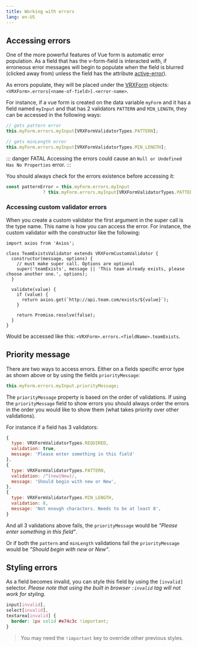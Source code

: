 ```yaml
---
title: Working with errors
lang: en-US
---
```


## Accessing errors

One of the more powerful features of Vue form is automatic error population. As a field that has the v-form-field is interacted with, if erroneous error messages will begin to populate when the field is blurred (clicked away from) unless the field has the attribute [active-error](fields.html#active-error)).

As errors populate, they will be placed under the [VRXForm](/api/#vueform) objects: `<VRXForm>.errors[<name-of-field>].<error-name>`.

For instance, if a vue form is created on the data variable `myForm` and it has a field named `myInput` and that has 2 validators `PATTERN` and `MIN_LENGTH`, they can be accessed in the following ways:

```js
// gets pattern error
this.myForm.errors.myInput[VRXFormValidatorTypes.PATTERN];

// gets minLength error
this.myForm.errors.myInput[VRXFormValidatorTypes.MIN_LENGTH];
```

::: danger FATAL
Accessing the errors could cause an `Null or Undefined Has No Properties` error.
:::

You should always check for the errors existence before accessing it:

```js
const patternError = this.myForm.errors.myInput 
              ? this.myForm.errors.myInput[VRXFormValidatorTypes.PATTERN] : null;
```


### Accessing custom validator errors

When you create a custom validator the first argument in the super call is the type name. This name is how you can access the error. For instance, the custom validator with the constructor like the following:

```js{6}
import axios from 'Axios';

class TeamExistsValidator extends VRXFormCustomValidator {
  constructor(message, options) {
    // must make super call. Options are optional
    super('teamExists', message || 'This team already exists, please choose another one.', options);
  }

  validate(value) {
    if (value) {
      return axios.get(`http://api.team.com/exists/${value}`);
    }

    return Promise.resolve(false);
  }
}
```

Would be accessed like this: `<VRXForm>.errors.<fieldName>.teamExists`.

## Priority message

There are two ways to access errors. Either on a fields specific error type as shown above or by using the fields `priorityMessage`:

```js
this.myForm.errors.myInput.priorityMessage;
```

The `priorityMessage` property is based on the order of validations. If using the `priorityMessage` field to show errors you should always order the errors in the order you would like to show them (what takes priority over other validations).

For instance if a field has 3 validators:

```js
{
  type: VRXFormValidatorTypes.REQUIRED,
  validation: true,
  message: 'Please enter something in this field'
},
{
  type: VRXFormValidatorTypes.PATTERN,
  validation: /^(new|New)/,
  message: 'Should begin with new or New',
},
{
  type: VRXFormValidatorTypes.MIN_LENGTH,
  validation: 8,
  message: 'Not enough characters. Needs to be at least 8',
}
```

And all 3 validations above fails, the `priorityMessage` would be *"Please enter something in this field"*.

Or if both the `pattern` and `minLength` validations fail the `priorityMessage` would be *"Should begin with new or New"*.

## Styling errors

As a field becomes invalid, you can style this field by using the `[invalid]` selector. *Please note that using the built in browser `:invalid` tag will not work for styling*.

```css
input[invalid],
select[invalid],
textarea[invalid] {
  border: 1px solid #e74c3c !important;
}
```

> You may need the `!important` key to override other previous styles.
